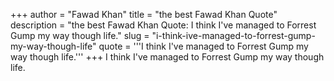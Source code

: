 +++
author = "Fawad Khan"
title = "the best Fawad Khan Quote"
description = "the best Fawad Khan Quote: I think I've managed to Forrest Gump my way though life."
slug = "i-think-ive-managed-to-forrest-gump-my-way-though-life"
quote = '''I think I've managed to Forrest Gump my way though life.'''
+++
I think I've managed to Forrest Gump my way though life.
